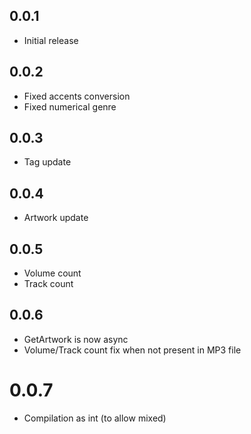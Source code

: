## 0.0.1

* Initial release

## 0.0.2

* Fixed accents conversion
* Fixed numerical genre

## 0.0.3

* Tag update

## 0.0.4

* Artwork update

## 0.0.5

* Volume count
* Track count

## 0.0.6

* GetArtwork is now async
* Volume/Track count fix when not present in MP3 file

# 0.0.7

* Compilation as int (to allow mixed)
